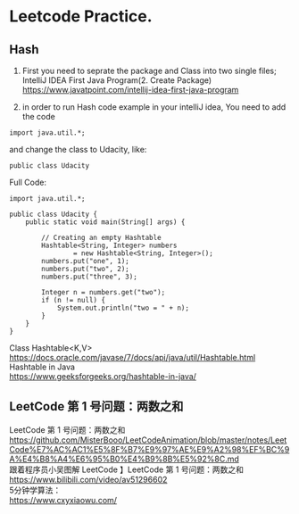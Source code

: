 # Leetcode Practice.
## Hash

1. First you need to seprate the package and Class into two single files;
<br>IntelliJ IDEA First Java Program(2. Create Package)
<br>https://www.javatpoint.com/intellij-idea-first-java-program

2. in order to run Hash code example in your intelliJ idea, You need to add the code 
```
import java.util.*;
```
and change the class to Udacity, like:
```
public class Udacity 
```
Full Code:
```
import java.util.*;

public class Udacity {
    public static void main(String[] args) {

        // Creating an empty Hashtable
        Hashtable<String, Integer> numbers
                = new Hashtable<String, Integer>();
        numbers.put("one", 1);
        numbers.put("two", 2);
        numbers.put("three", 3);

        Integer n = numbers.get("two");
        if (n != null) {
            System.out.println("two = " + n);
        }
    }
}
```
Class Hashtable<K,V>
<br>https://docs.oracle.com/javase/7/docs/api/java/util/Hashtable.html
<br>Hashtable in Java
<br>https://www.geeksforgeeks.org/hashtable-in-java/

## LeetCode 第 1 号问题：两数之和
LeetCode 第 1 号问题：两数之和
<br>https://github.com/MisterBooo/LeetCodeAnimation/blob/master/notes/LeetCode%E7%AC%AC1%E5%8F%B7%E9%97%AE%E9%A2%98%EF%BC%9A%E4%B8%A4%E6%95%B0%E4%B9%8B%E5%92%8C.md
<br>跟着程序员小吴图解 LeetCode 】LeetCode 第 1 号问题：两数之和
<br>https://www.bilibili.com/video/av51296602
<br>5分钟学算法：
<br>https://www.cxyxiaowu.com/
